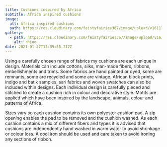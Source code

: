 ```yaml
---
title: Cushions inspired by Africa
subtitle: Africa inspired cushions
image:
  alt: Africa inspired cushions
  path: https://res.cloudinary.com/feistyfairies367/image/upload/v1611752710/cushions/IMG_8177.JPG_s5s2qs.jpg
gallery:
  - path: https://res.cloudinary.com/feistyfairies367/image/upload/v1611752667/cushions/107.JPG_dyydoz.jpg
    alt: rhino
date: 2021-01-27T13:39:53.712Z
---
```

Using a carefully chosen range of fabrics my cushions are each unique in design. Materials can include cottons, silks, man-made fibers, ribbons, embellishments and trims. Some fabrics are hand painted or dyed, some are remnants, some are recycled and some are vintage. African block prints, indigo and batik samples, sari fabrics and woven swatches can also be included within designs. Each individual design is carefully pieced and stitched to create a cushion rich in colour and decorative style. Motifs are applied which have been inspired by the landscape, animals, colour and patterns of Africa.

Sizes vary so each cushion contains its own polyester cushion pad. A zip opening enables the pad to be removed and the cushion washed. As each cushion contains a mix of different fibers and types it is advised that cushions are independently hand washed in warm water to avoid shrinkage or colour loss. A cool iron should be used and care taken to avoid ironing any sections of ribbon.